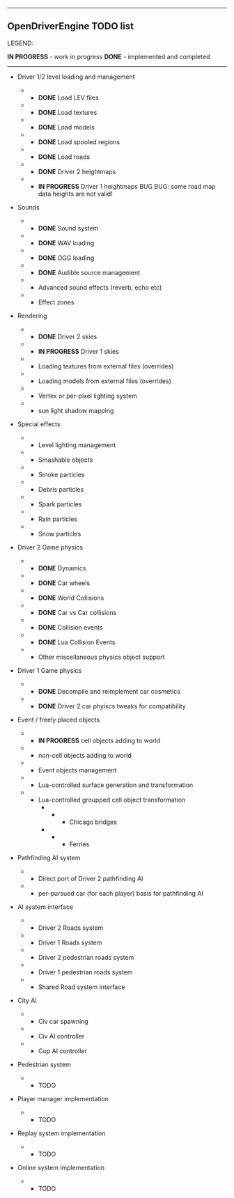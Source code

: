 ----------------------------------
OpenDriverEngine 
**TODO list**
----------------------------------

LEGEND:

**IN PROGRESS**		- work in progress
**DONE**				- implemented and completed

----------------------------------

- Driver 1/2 level loading and management
	- - **DONE** Load LEV files
	- - **DONE** Load textures
	- - **DONE** Load models
	- - **DONE** Load spooled regions
	- - **DONE** Load roads
	- - **DONE** Driver 2 heightmaps
	- - **IN PROGRESS** Driver 1 heightmaps
		BUG BUG: some road map data heights are not valid!

- Sounds
	- - **DONE** Sound system
	- - **DONE** WAV loading
	- - **DONE** OGG loading
	- - **DONE** Audible source management
	- - Advanced sound effects (reverb, echo etc)
	- - Effect zones

- Rendering
	- - **DONE** Driver 2 skies
	- - **IN PROGRESS** Driver 1 skies
	- - Loading textures from external files (overrides)
	- - Loading models from external files (overrides)
	- - Vertex or per-pixel lighting system
	- - sun light shadow mapping

- Special effects
	- - Level lighting management
	- - Smashable objects
	- - Smoke particles
	- - Debris particles
	- - Spark particles
	- - Rain particles
	- - Snow particles

- Driver 2 Game physics
	- - **DONE** Dynamics
	- - **DONE** Car wheels
	- - **DONE** World Collisions
	- - **DONE** Car vs Car collisions
	- - **DONE** Collision events
	- - **DONE** Lua Collision Events
	- - Other miscellaneous physics object support

- Driver 1 Game physics
	- - **DONE** Decompile and reimplement car cosmetics
	- - **DONE** Driver 2 car phyiscs tweaks for compatibility

- Event / freely placed objects
	- - **IN PROGRESS** cell objects adding to world
	- - non-cell objects adding to world
	- - Event objects management
	- - Lua-controlled surface generation and transformation
	- - Lua-controlled groupped cell object transformation
		- - - Chicago bridges
		- - - Ferries

- Pathfinding AI system
	- - Direct port of Driver 2 pathfinding AI
	- - per-pursued car (for each player) basis for pathfinding AI

- AI system interface
	- - Driver 2 Roads system
	- - Driver 1 Roads system
	- - Driver 2 pedestrian roads system
	- - Driver 1 pedestrian roads system
	- - Shared Road system interface

- City AI
	- - Civ car spawning
	- - Civ AI controller
	- - Cop AI controller

- Pedestrian system
	- - TODO

- Player manager implementation
	- - TODO

- Replay system implementation
	- - TODO

- Online system implementation
	- - TODO